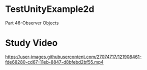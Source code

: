 # TestUnityExample2d

Part 46-Observer Objects

# Study Video


https://user-images.githubusercontent.com/27074717/121908461-fde68280-cd67-11eb-8847-d8bfebd2bf55.mp4


